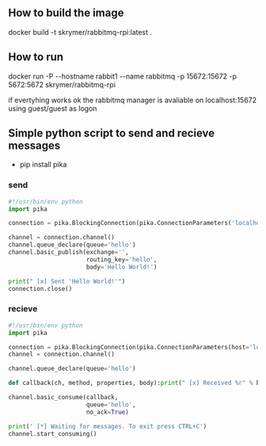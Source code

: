 
## How to build the image
docker build -t skrymer/rabbitmq-rpi:latest .

## How to run
docker run -P --hostname rabbit1 --name rabbitmq -p 15672:15672 -p 5672:5672 skrymer/rabbitmq-rpi

if evertyhing works ok the rabbitmq manager is avaliable on localhost:15672 using guest/guest as logon

## Simple python script to send and recieve messages

* pip install pika

### send

```python
#!/usr/bin/env python
import pika

connection = pika.BlockingConnection(pika.ConnectionParameters('localhost'))

channel = connection.channel()
channel.queue_declare(queue='hello')
channel.basic_publish(exchange='', 
                      routing_key='hello', 
                      body='Hello World!')

print(" [x] Sent 'Hello World!'")
connection.close()
```
### recieve

```python
#!/usr/bin/env python
import pika

connection = pika.BlockingConnection(pika.ConnectionParameters(host='localhost'))
channel = connection.channel()

channel.queue_declare(queue='hello')

def callback(ch, method, properties, body):print(" [x] Received %r" % body)

channel.basic_consume(callback,
                      queue='hello',
                      no_ack=True)

print(' [*] Waiting for messages. To exit press CTRL+C')
channel.start_consuming()
```
